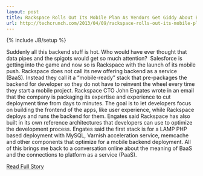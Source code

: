 ---layout: posttitle: Rackspace Rolls Out Its Mobile Plan As Vendors Get Giddy About Backend Data Pipes And Spigotsurl: http://techcrunch.com/2013/04/09/rackspace-rolls-out-its-mobile-plan-as-vendors-get-giddy-about-backend-data-pipes-and-spigots/---{% include JB/setup %}<p>  Suddenly all this backend stuff is hot.  Who would have ever thought that data pipes and the spigots would get so much attention?   Salesforce is getting into the game and now so is Rackspace with the launch of its mobile push.  Rackspace does not call its new offering backend as a service (BaaS).  Instead they call it a “mobile-ready” stack that pre-packages the backend for developer so they do not have to reinvent the wheel every time they start a mobile project.  Rackspace CTO John Engates wrote in an email that the company is packaging its expertise and experience to cut deployment time from days to minutes.  The goal is to let developers focus on building the frontend of the apps, like user experience, while Rackspace deploys and runs the backend for them.  Engates said Rackspace has also built in its own reference architectures that developers can use to optimize the development process.  Engates said the first stack is for a LAMP PHP based deployment with MySQL, Varnish acceleration service, memcache and other components that optimize for a mobile backend deployment.  All of this brings me back to a conversation online about the meaning of BaaS and the connections to platform as a service (PaaS).<br /><p><a href="http://techcrunch.com/2013/04/09/rackspace-rolls-out-its-mobile-plan-as-vendors-get-giddy-about-backend-data-pipes-and-spigots/">Read Full Story</a></p>